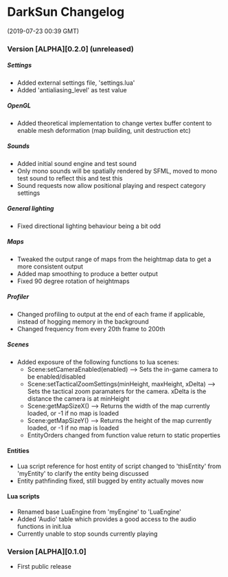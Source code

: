 # DarkSun Changelog
(2019-07-23 00:39 GMT)

### Version [ALPHA][0.2.0] (unreleased)
##### Settings
 - Added external settings file, 'settings.lua'
 - Added 'antialiasing_level' as test value
##### OpenGL
 - Added theoretical implementation to change vertex buffer content to enable mesh deformation (map building, unit destruction etc)
##### Sounds
 - Added initial sound engine and test sound
 - Only mono sounds will be spatially rendered by SFML, moved to mono test sound to reflect this and test this
 - Sound requests now allow positional playing and respect category settings
##### General lighting
 - Fixed directional lighting behaviour being a bit odd
##### Maps
 - Tweaked the output range of maps from the heightmap data to get a more consistent output
 - Added map smoothing to produce a better output
 - Fixed 90 degree rotation of heightmaps
##### Profiler
 - Changed profiling to output at the end of each frame if applicable, instead of hogging memory in the background
 - Changed frequency from every 20th frame to 200th
##### Scenes
 - Added exposure of the following functions to lua scenes:
   - Scene:setCameraEnabled(enabled)	--> Sets the in-game camera to be enabled/disabled
   - Scene:setTacticalZoomSettings(minHeight, maxHeight, xDelta)	--> Sets the tactical zoom paramaters for the camera. xDelta is the distance the camera is at minHeight
   - Scene:getMapSizeX() --> Returns the width of the map currently loaded, or -1 if no map is loaded
   - Scene:getMapSizeY() --> Returns the height of the map currently loaded, or -1 if no map is loaded
   - EntityOrders changed from function value return to static properties 
#### Entities
 - Lua script reference for host entity of script changed to 'thisEntity' from 'myEntity' to clarify the entity being discussed 
 - Entity pathfinding fixed, still bugged by entity actually moves now
#### Lua scripts
 - Renamed base LuaEngine from 'myEngine' to 'LuaEngine'
 - Added 'Audio' table which provides a good access to the audio functions in init.lua
 - Currently unable to stop sounds currently playing

### Version [ALPHA][0.1.0]

 - First public release